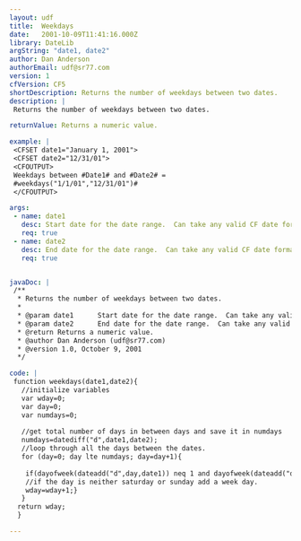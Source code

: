 ```yaml
---
layout: udf
title:  Weekdays
date:   2001-10-09T11:41:16.000Z
library: DateLib
argString: "date1, date2"
author: Dan Anderson
authorEmail: udf@sr77.com
version: 1
cfVersion: CF5
shortDescription: Returns the number of weekdays between two dates.
description: |
 Returns the number of weekdays between two dates.

returnValue: Returns a numeric value.

example: |
 <CFSET date1="January 1, 2001">
 <CFSET date2="12/31/01">
 <CFOUTPUT>
 Weekdays between #Date1# and #Date2# = 
 #weekdays("1/1/01","12/31/01")# 
 </CFOUTPUT>

args:
 - name: date1
   desc: Start date for the date range.  Can take any valid CF date format.
   req: true
 - name: date2
   desc: End date for the date range.  Can take any valid CF date format.
   req: true


javaDoc: |
 /**
  * Returns the number of weekdays between two dates.
  * 
  * @param date1      Start date for the date range.  Can take any valid CF date format. 
  * @param date2      End date for the date range.  Can take any valid CF date format. 
  * @return Returns a numeric value. 
  * @author Dan Anderson (udf@sr77.com) 
  * @version 1.0, October 9, 2001 
  */

code: |
 function weekdays(date1,date2){
   //initialize variables
   var wday=0;
   var day=0;
   var numdays=0;
   
   //get total number of days in between days and save it in numdays
   numdays=datediff("d",date1,date2);
   //loop through all the days between the dates.
   for (day=0; day lte numdays; day=day+1){
   
    if(dayofweek(dateadd("d",day,date1)) neq 1 and dayofweek(dateadd("d",day,date1)) neq 7){
    //if the day is neither saturday or sunday add a week day.
    wday=wday+1;}
   } 
  return wday;
  }

---
```


